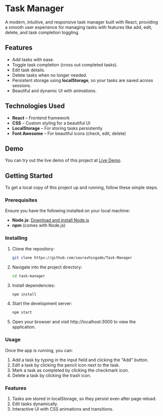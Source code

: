 # Task Manager

A modern, intuitive, and responsive task manager built with React, providing a smooth user experience for managing tasks with features like add, edit, delete, and task completion toggling.

## Features

- Add tasks with ease.
- Toggle task completion (cross out completed tasks).
- Edit task details.
- Delete tasks when no longer needed.
- Persistent storage using **localStorage**, so your tasks are saved across sessions.
- Beautiful and dynamic UI with animations.

## Technologies Used

- **React** – Frontend framework
- **CSS** – Custom styling for a beautiful UI
- **LocalStorage** – For storing tasks persistently
- **Font Awesome** – For beautiful icons (check, edit, delete)

## Demo

You can try out the live demo of this project at [Live Demo](#).

## Getting Started

To get a local copy of this project up and running, follow these simple steps.

### Prerequisites

Ensure you have the following installed on your local machine:

- **Node.js**: [Download and install Node.js](https://nodejs.org/en/)
- **npm** (comes with Node.js)

### Installing

1. Clone the repository:

   ```bash
   git clone https://github.com/sauravhingade/Task-Manager

2. Navigate into the project directory:

   ```bash
   cd task-manager

3. Install dependencies:

   ```bash
   npm install

4. Start the development server:
   
   ```bash
   npm start

5. Open your browser and visit http://localhost:3000 to view the application.


### Usage

Once the app is running, you can:

1. Add a task by typing in the input field and clicking the "Add" button.
2. Edit a task by clicking the pencil icon next to the task.
3. Mark a task as completed by clicking the checkmark icon.
4. Delete a task by clicking the trash icon.

### Features

1. Tasks are stored in localStorage, so they persist even after page reload.
2. Edit tasks dynamically.
3. Interactive UI with CSS animations and transitions.
